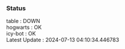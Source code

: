 ### Status


table : DOWN  
hogwarts : OK  
icy-bot : OK  
Latest Update : 2024-07-13 04:10:34.446783
